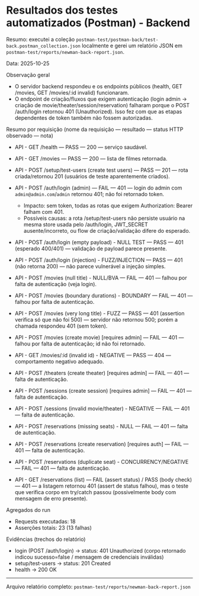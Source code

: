 
# Resultados dos testes automatizados (Postman) - Backend

Resumo: executei a coleção `postman-test/postman-back/test-back.postman_collection.json` localmente e gerei um relatório JSON em `postman-test/reports/newman-back-report.json`.

Data: 2025-10-25

Observação geral
- O servidor backend respondeu e os endpoints públicos (health, GET /movies, GET /movies/:id invalid) funcionaram.
- O endpoint de criação/fluxos que exigem autenticação (login admin → criação de movie/theater/session/reservation) falharam porque o POST /auth/login retornou 401 (Unauthorized). Isso fez com que as etapas dependentes de token também não fossem autorizadas.

Resumo por requisição (nome da requisição — resultado — status HTTP observado — nota)

- API - GET /health — PASS — 200 — serviço saudável.
- API - GET /movies — PASS — 200 — lista de filmes retornada.
- API - POST /setup/test-users (create test users) — PASS — 201 — rota criada/retornou 201 (usuários de teste aparentemente criados).
- API - POST /auth/login (admin) — FAIL — 401 — login do admin com `admin@admin.com`/`admin` retornou 401; não foi retornado token.
	- Impacto: sem token, todas as rotas que exigem Authorization: Bearer falham com 401.
	- Possíveis causas: a rota /setup/test-users não persiste usuário na mesma store usada pelo /auth/login, JWT_SECRET ausente/incorreto, ou flow de criação/validação difere do esperado.

- API - POST /auth/login (empty payload) - NULL TEST — PASS — 401 (esperado 400/401) — validação de payload parece presente.
- API - POST /auth/login (injection) - FUZZ/INJECTION — PASS — 401 (não retorna 200) — não parece vulnerável a injeção simples.

- API - POST /movies (null title) - NULL/BVA — FAIL — 401 — falhou por falta de autenticação (veja login).
- API - POST /movies (boundary durations) - BOUNDARY — FAIL — 401 — falhou por falta de autenticação.
- API - POST /movies (very long title) - FUZZ — PASS — 401 (assertion verifica só que não foi 500) — servidor não retornou 500; porém a chamada respondeu 401 (sem token).
- API - POST /movies (create movie) [requires admin] — FAIL — 401 — falhou por falta de autenticação; id não foi retornado.

- API - GET /movies/:id (invalid id) - NEGATIVE — PASS — 404 — comportamento negativo adequado.

- API - POST /theaters (create theater) [requires admin] — FAIL — 401 — falta de autenticação.
- API - POST /sessions (create session) [requires admin] — FAIL — 401 — falta de autenticação.
- API - POST /sessions (invalid movie/theater) - NEGATIVE — FAIL — 401 — falta de autenticação.

- API - POST /reservations (missing seats) - NULL — FAIL — 401 — falta de autenticação.
- API - POST /reservations (create reservation) [requires auth] — FAIL — 401 — falta de autenticação.
- API - POST /reservations (duplicate seat) - CONCURRENCY/NEGATIVE — FAIL — 401 — falta de autenticação.
- API - GET /reservations (list) — FAIL (assert status) / PASS (body check) — 401 — a listagem retornou 401 (assert de status falhou), mas o teste que verifica corpo em try/catch passou (possivelmente body com mensagem de erro presente).

Agregados do run
- Requests executadas: 18
- Asserções totais: 23 (13 falhas)

Evidências (trechos do relatório)
- login (POST /auth/login) → status: 401 Unauthorized (corpo retornado indicou sucesso=false / mensagem de credenciais inválidas)
- setup/test-users → status: 201 Created
- health → 200 OK

---
Arquivo relatório completo: `postman-test/reports/newman-back-report.json`
